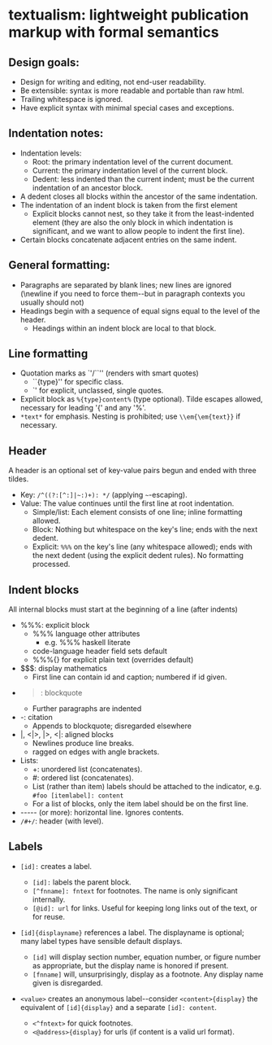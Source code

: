# textualism: lightweight publication markup with formal semantics

## Design goals:
+ Design for writing and editing, not end-user readability.
+ Be extensible: syntax is more readable and portable than raw html.
+ Trailing whitespace is ignored.
+ Have explicit syntax with minimal special cases and exceptions.

## Indentation notes:
+ Indentation levels:
  + Root: the primary indentation level of the current document.
  + Current: the primary indentation level of the current block.
  + Dedent: less indented than the current indent; must be the current indentation of an ancestor block.
+ A dedent closes all blocks within the ancestor of the same indentation.
+ The indentation of an indent block is taken from the first element
  + Explicit blocks cannot nest, so they take it from the least-indented element (they are also the only block in which indentation is significant, and we want to allow people to indent the first line).
+ Certain blocks concatenate adjacent entries on the same indent.

## General formatting:
+ Paragraphs are separated by blank lines; new lines are ignored (\newline if you need to force them--but in paragraph contexts you usually should not)
+ Headings begin with a sequence of equal signs equal to the level of the header.
  + Headings within an indent block are local to that block.

## Line formatting
+ Quotation marks as \`'/\`\`'' (renders with smart quotes)
  + \`\`{type}'' for specific class.
  + \`' for explicit, unclassed, single quotes.
+ Explicit block as `%{type}content%` (type optional). Tilde escapes allowed, necessary for leading '{' and any '%'.
+ `*text*` for emphasis. Nesting is prohibited; use `\\em{\em{text}}` if necessary.

## Header
A header is an optional set of key-value pairs begun and ended with three tildes.
+ Key: `/^((?:[^:]|~:)+): */` (applying `~`-escaping).
+ Value: The value continues until the first line at root indentation.
  + Simple/list: Each element consists of one line; inline formatting allowed.
  + Block: Nothing but whitespace on the key's line; ends with the next dedent.
  + Explicit: `%%%` on the key's line (any whitespace allowed); ends with the next dedent (using the explicit dedent rules). No formatting processed.

## Indent blocks
All internal blocks must start at the beginning of a line (after indents)
+ %%%: explicit block
  + %%% language other attributes
    + e.g. %%% haskell literate
  + code-language header field sets default
  + %%%{} for explicit plain text (overrides default)
+ $$$: display mathematics
  + First line can contain id and caption; numbered if id given.
+ >: blockquote
  + Further paragraphs are indented
+ -: citation
  + Appends to blockquote; disregarded elsewhere
+ |, <|>, |>, <|: aligned blocks
  + Newlines produce line breaks.
  + ragged on edges with angle brackets.
+ Lists:
  + +: unordered list (concatenates).
  + #: ordered list (concatenates).
  + List (rather than item) labels should be attached to the indicator, e.g.
	`#foo [itemlabel]: content`
  + For a list of blocks, only the item label should be on the first line.
+ ----- (or more): horizontal line. Ignores contents.
+ `/#+/`: header (with level).

## Labels
+ `[id]:` creates a label.
  + `[id]:` labels the parent block.
  + `[^fnname]: fntext` for footnotes. The name is only significant internally.
  + `[@id]: url` for links. Useful for keeping long links out of the text, or for reuse.
+ `[id]{displayname}` references a label. The displayname is optional; many label types have sensible default displays.
  + `[id]` will display section number, equation number, or figure number as appropriate, but the display name is honored if present.
  + `[fnname]` will, unsurprisingly, display as a footnote. Any display name given is disregarded.

+ `<value>` creates an anonymous label--consider `<content>{display}` the equivalent of `[id]{display}` and a separate `[id]: content`.
  + `<^fntext>` for quick footnotes.
  + `<@address>{display}` for urls (if content is a valid url format).
